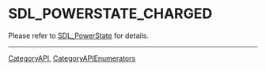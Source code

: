 # SDL_POWERSTATE_CHARGED

Please refer to [SDL_PowerState](SDL_PowerState) for details.

----
[CategoryAPI](CategoryAPI), [CategoryAPIEnumerators](CategoryAPIEnumerators)


